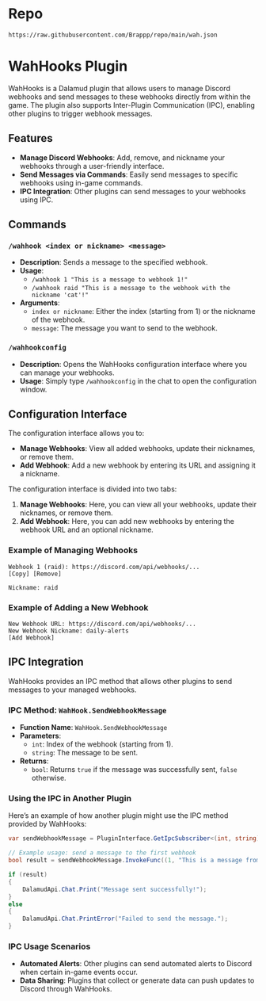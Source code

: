 # Repo
```plaintext
https://raw.githubusercontent.com/Brappp/repo/main/wah.json
```

# WahHooks Plugin

WahHooks is a Dalamud plugin that allows users to manage Discord webhooks and send messages to these webhooks directly from within the game. The plugin also supports Inter-Plugin Communication (IPC), enabling other plugins to trigger webhook messages.

## Features

- **Manage Discord Webhooks**: Add, remove, and nickname your webhooks through a user-friendly interface.
- **Send Messages via Commands**: Easily send messages to specific webhooks using in-game commands.
- **IPC Integration**: Other plugins can send messages to your webhooks using IPC.

## Commands

### `/wahhook <index or nickname> <message>`

- **Description**: Sends a message to the specified webhook.
- **Usage**:
  - `/wahhook 1 "This is a message to webhook 1!"`
  - `/wahhook raid "This is a message to the webhook with the nickname 'cat'!"`
- **Arguments**:
  - `index or nickname`: Either the index (starting from 1) or the nickname of the webhook.
  - `message`: The message you want to send to the webhook.

### `/wahhookconfig`

- **Description**: Opens the WahHooks configuration interface where you can manage your webhooks.
- **Usage**: Simply type `/wahhookconfig` in the chat to open the configuration window.

## Configuration Interface

The configuration interface allows you to:

- **Manage Webhooks**: View all added webhooks, update their nicknames, or remove them.
- **Add Webhook**: Add a new webhook by entering its URL and assigning it a nickname.

The configuration interface is divided into two tabs:

1. **Manage Webhooks**: Here, you can view all your webhooks, update their nicknames, or remove them.
2. **Add Webhook**: Here, you can add new webhooks by entering the webhook URL and an optional nickname.

### Example of Managing Webhooks

```plaintext
Webhook 1 (raid): https://discord.com/api/webhooks/...
[Copy] [Remove]

Nickname: raid
```

### Example of Adding a New Webhook

```plaintext
New Webhook URL: https://discord.com/api/webhooks/...
New Webhook Nickname: daily-alerts
[Add Webhook]
```

## IPC Integration

WahHooks provides an IPC method that allows other plugins to send messages to your managed webhooks.

### IPC Method: `WahHook.SendWebhookMessage`

- **Function Name**: `WahHook.SendWebhookMessage`
- **Parameters**: 
  - `int`: Index of the webhook (starting from 1).
  - `string`: The message to be sent.
- **Returns**: 
  - `bool`: Returns `true` if the message was successfully sent, `false` otherwise.

### Using the IPC in Another Plugin

Here’s an example of how another plugin might use the IPC method provided by WahHooks:

```csharp
var sendWebhookMessage = PluginInterface.GetIpcSubscriber<(int, string), bool>("WahHook.SendWebhookMessage");

// Example usage: send a message to the first webhook
bool result = sendWebhookMessage.InvokeFunc((1, "This is a message from another plugin!"));

if (result)
{
    DalamudApi.Chat.Print("Message sent successfully!");
}
else
{
    DalamudApi.Chat.PrintError("Failed to send the message.");
}
```

### IPC Usage Scenarios

- **Automated Alerts**: Other plugins can send automated alerts to Discord when certain in-game events occur.
- **Data Sharing**: Plugins that collect or generate data can push updates to Discord through WahHooks.
